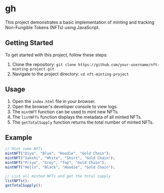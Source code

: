 #  gh

This project demonstrates a basic implementation of minting and tracking Non-Fungible Tokens (NFTs) using JavaScript.

## Getting Started

To get started with this project, follow these steps:

1. Clone the repository: `git clone https://github.com/your-username/nft-minting-project.git`
2. Navigate to the project directory: `cd nft-minting-project`

## Usage

1. Open the `index.html` file in your browser.
2. Open the browser's developer console to view logs.
3. The `mintNFT` function can be used to mint new NFTs.
4. The `listNFTs` function displays the metadata of all minted NFTs.
5. The `getTotalSupply` function returns the total number of minted NFTs.

## Example

```javascript
// Mint some NFTs
mintNFT("Diya", "Blue", "Hoodie", "Gold Chain");
mintNFT("Sakshi", "White", "Shirt", "Gold Chain");
mintNFT("Priya", "Grey", "Top", "Gold Chain");
mintNFT("Hello", "Black", "Hoodie", "Gold Chain");

// List all minted NFTs and get the total supply
listNFTs();
getTotalSupply();



